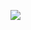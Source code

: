 <a title="Push to go into Pouya's homepage." alt="Pouya Kary's Birds" href="https://kary.us/"><img src="https://user-images.githubusercontent.com/2157285/110208018-f0ce1380-7e9b-11eb-8d50-f4109abe1ceb.png"></a>
